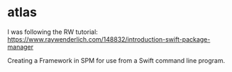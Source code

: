 # atlas

I was following the RW tutorial: https://www.raywenderlich.com/148832/introduction-swift-package-manager

Creating a Framework in SPM for use from a Swift command line program.
